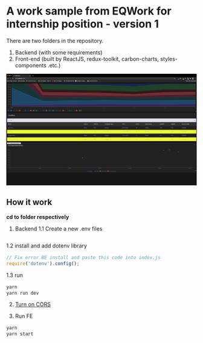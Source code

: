 # A work sample from EQWork for internship position - version 1

There are two folders in the repository.

1. Backend (with some requirements)
2. Front-end (built by ReactJS, redux-toolkit, carbon-charts, styles-components .etc.)

![Final](images/Final.png)

## How it work

**cd to folder respectively**

1. Backend
   1.1 Create a new .env files

```json

```

1.2 install and add dotenv library

```javascript
// Fix error BE install and paste this code into index.js
require('dotenv').config();
```

1.3 run

```nodejs
yarn
yarn run dev
```

2. [Turn on CORS](https://www.moesif.com/blog/technical/cors/Authoritative-Guide-to-CORS-Cross-Origin-Resource-Sharing-for-REST-APIs/)

3. Run FE

```nodejs
yarn
yarn start
```
